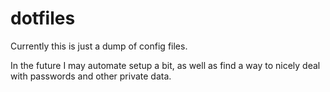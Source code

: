 dotfiles
========

Currently this is just a dump of config files.

In the future I may automate setup a bit, as well as find a way to nicely deal
with passwords and other private data.
